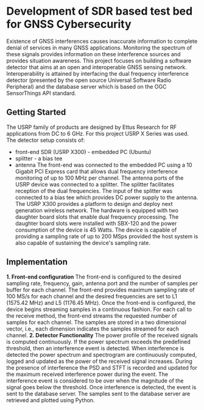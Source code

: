 # **Development of SDR based test bed for GNSS Cybersecurity**
Existence of GNSS interferences causes inaccurate information to complete denial of services in many GNSS applications. Monitoring the spectrum of these signals provides information on these interference sources and provides situation awareness. This project focuses on building a software detector that aims at an open and interoperable GNSS sensing network. Interoperability is attained by interfacing the dual frequency interference detector (presented by the open source Universal Software Radio Peripheral) and the database server which is based on the OGC SensorThings API standard.

## **Getting Started**
The USRP family of products are designed by Ettus Research for RF applications from DC to 6 GHz. For this project USRP X Series was used. The detector setup consists of:
- front-end SDR (USRP X300)       - embedded PC (Ubuntu)
- splitter                        - a bias tee
- antenna
The front-end was connected to the embedded PC using a 10 Gigabit PCI Express card that allows dual frequency interference
monitoring of up to 100 MHz per channel. The antenna ports of the USRP device was connected to a splitter. The splitter facilitates reception of the dual frequencies. The input of the splitter was connected to a bias tee which provides DC power supply to the antenna. The USRP X300 provides a platform to design and deploy next generation wireless network. The hardware is equipped with two daughter board slots that enable dual frequency processing. The daughter board slots were installed with SBX-120 and the power consumption of the device is 45 Watts. The device is capable of providing a sampling rate of up to 200 MSps provided the host system is also capable of sustaining the device's sampling rate.

## **Implementation**
**1. Front-end configuration**
The front-end is configured to the desired sampling rate, frequency, gain, antenna port and the number of samples per buffer for each channel. The front-end provides maximum sampling rate of 100 MS/s for each channel and the desired frequencies are set to L1 (1575.42 MHz) and L5 (1176.45 MHz). Once the front-end is configured, the device begins streaming samples in a continuous fashion. For each call to the receive method, the front-end streams the requested number of samples for each channel. The samples are stored in a two dimensional vector, i.e., each dimension indicates the samples streamed for each channel.
**2. Detector Functionality**
The power profile of the received signals is computed continuously. If the power spectrum exceeds the predefined threshold, then an interference event is detected. When interference is detected the power spectrum and spectrogram are continuously computed, logged and updated as the power of the received signal increases. During the presence of interference the PSD and STFT is recorded and updated for the maximum received interference power during the event. The interference event is considered to be over when the magnitude of the signal goes below the threshold. Once interference is detected, the event is sent to the database server. The samples sent to the database server are retrieved and plotted using Python.
